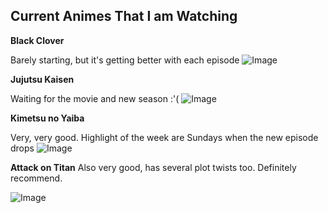 ## Current Animes That I am Watching

**Black Clover**

Barely starting, but it's getting better with each episode
![Image](https://images-na.ssl-images-amazon.com/images/I/91dyTOTuCjL.jpg)

**Jujutsu Kaisen**

Waiting for the movie and new season :'(
![Image](https://static.wikia.nocookie.net/jujutsu-kaisen/images/8/88/Anime_Key_Visual_2.png/revision/latest?cb=20201212034001)

**Kimetsu no Yaiba**

Very, very good. Highlight of the week are Sundays when the new episode drops
![Image](http://url/a.png)

**Attack on Titan**
Also very good, has several plot twists too. Definitely recommend.

![Image](http://url/a.png)


